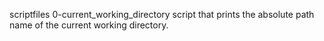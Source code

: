 scriptfiles
0-current_working_directory script that prints the absolute path name of the current working directory.
